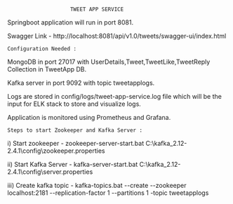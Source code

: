 						TWEET APP SERVICE
	
Springboot application will run in port 8081.

Swagger Link - http://localhost:8081/api/v1.0/tweets/swagger-ui/index.html
	
	Configuration Needed : 

MongoDB in port 27017 with UserDetails,Tweet,TweetLike,TweetReply Collection in TweetApp DB.

Kafka server in port 9092 with topic tweetapplogs.

Logs are stored in config/logs/tweet-app-service.log file which will be the input for ELK stack to store and visualize logs. 

Application is monitored using Prometheus and Grafana.


	Steps to start Zookeeper and Kafka Server :

i)   Start zookeeper    - zookeeper-server-start.bat C:\kafka_2.12-2.4.1\config\zookeeper.properties

ii)  Start Kafka Server - kafka-server-start.bat C:\kafka_2.12-2.4.1\config\server.properties

iii) Create kafka topic - kafka-topics.bat --create --zookeeper localhost:2181 --replication-factor 1 --partitions 1 -topic tweetapplogs
